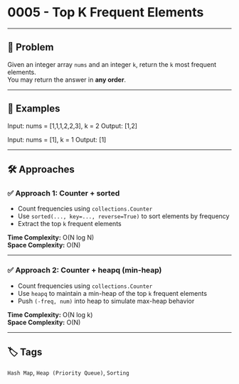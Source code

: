 # 0005 - Top K Frequent Elements

---

## 🧠 Problem

Given an integer array `nums` and an integer `k`, return the `k` most frequent elements.  
You may return the answer in **any order**.

---

## 🧪 Examples
Input: nums = [1,1,1,2,2,3], k = 2
Output: [1,2]

Input: nums = [1], k = 1
Output: [1]


---

## 🛠️ Approaches

### ✅ Approach 1: Counter + sorted

- Count frequencies using `collections.Counter`
- Use `sorted(..., key=..., reverse=True)` to sort elements by frequency
- Extract the top `k` frequent elements

**Time Complexity:** O(N log N)  
**Space Complexity:** O(N)

---

### ✅ Approach 2: Counter + heapq (min-heap)

- Count frequencies using `collections.Counter`
- Use `heapq` to maintain a min-heap of the top `k` frequent elements
- Push `(-freq, num)` into heap to simulate max-heap behavior

**Time Complexity:** O(N log k)  
**Space Complexity:** O(N)

---

## 🏷️ Tags

`Hash Map`, `Heap (Priority Queue)`, `Sorting`

